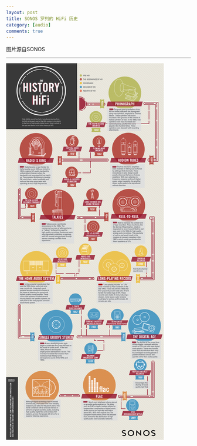 ```yaml
---
layout: post
title: SONOS 罗列的 HiFi 历史
category: [audio]
comments: true
---
```


<div class="message">
  图片源自SONOS
</div>

---

![w800](/photos_on_note/bf6e9a3a3c3dd8812f0bfd84c3a0d852.png)
